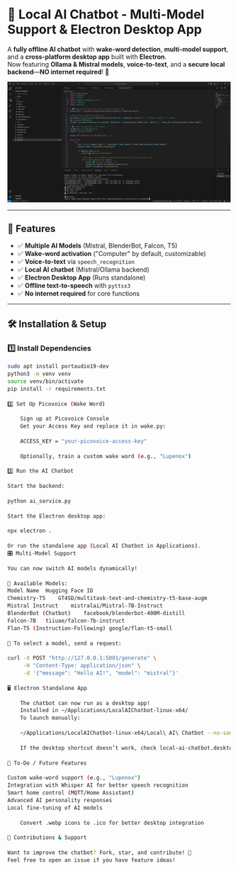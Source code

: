 # 🧠 Local AI Chatbot - Multi-Model Support & Electron Desktop App

A **fully offline AI chatbot** with **wake-word detection**, **multi-model support**, and a **cross-platform desktop app** built with **Electron**.  
Now featuring **Ollama & Mistral models**, **voice-to-text**, and a **secure local backend**—**NO internet required**! 🚀  

![Demo Screenshot](docs/demo.png)

---

## 🚀 Features
- ✅ **Multiple AI Models** (Mistral, BlenderBot, Falcon, T5)
- ✅ **Wake-word activation** ("Computer" by default, customizable)
- ✅ **Voice-to-text** via `speech_recognition`
- ✅ **Local AI chatbot** (Mistral/Ollama backend)
- ✅ **Electron Desktop App** (Runs standalone)
- ✅ **Offline text-to-speech** with `pyttsx3`
- ✅ **No internet required** for core functions

---

## 🛠️ Installation & Setup

### 1️⃣ Install Dependencies
```bash
sudo apt install portaudio19-dev
python3 -m venv venv
source venv/bin/activate
pip install -r requirements.txt

2️⃣ Set Up Picovoice (Wake Word)

    Sign up at Picovoice Console
    Get your Access Key and replace it in wake.py:

    ACCESS_KEY = "your-picovoice-access-key"

    Optionally, train a custom wake word (e.g., "Lupenox")

3️⃣ Run the AI Chatbot

Start the backend:

python ai_service.py

Start the Electron desktop app:

npx electron .

Or run the standalone app (Local AI Chatbot in Applications).
🎛️ Multi-Model Support

You can now switch AI models dynamically!

🧠 Available Models:
Model Name	Hugging Face ID
Chemistry-T5	GT4SD/multitask-text-and-chemistry-t5-base-augm
Mistral Instruct	mistralai/Mistral-7B-Instruct
BlenderBot (Chatbot)	facebook/blenderbot-400M-distill
Falcon-7B	tiiuae/falcon-7b-instruct
Flan-T5 (Instruction-Following)	google/flan-t5-small

🔹 To select a model, send a request:

curl -X POST "http://127.0.0.1:5001/generate" \
     -H "Content-Type: application/json" \
     -d '{"message": "Hello AI!", "model": "mistral"}'

🖥️ Electron Standalone App

    The chatbot can now run as a desktop app!
    Installed in ~/Applications/LocalAIChatbot-linux-x64/
    To launch manually:

    ~/Applications/LocalAIChatbot-linux-x64/Local\ AI\ Chatbot --no-sandbox

    If the desktop shortcut doesn’t work, check local-ai-chatbot.desktop.

📌 To-Do / Future Features

Custom wake-word support (e.g., "Lupenox")
Integration with Whisper AI for better speech recognition
Smart home control (MQTT/Home Assistant)
Advanced AI personality responses
Local fine-tuning of AI models

    Convert .webp icons to .ico for better desktop integration

💙 Contributions & Support

Want to improve the chatbot? Fork, star, and contribute! 🚀
Feel free to open an issue if you have feature ideas!
